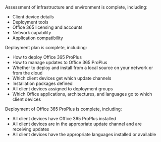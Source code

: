 Assessment of infrastructure and environment is complete, including:

- Client device details
- Deployment tools
- Office 365 licensing and accounts
- Network capability
- Application compatibility

Deployment plan is complete, including:

- How to deploy Office 365 ProPlus
- How to manage updates to Office 365 ProPlus
- Whether to deploy and install from a local source on your network or from the cloud
- Which client devices get which update channels
- Installation packages defined
- All client devices assigned to deployment groups
- Which Office applications, architectures, and languages go to which client devices

Deployment of Office 365 ProPlus is complete, including:

- All client devices have Office 365 ProPlus installed
- All client devices are in the appropriate update channel and are receiving updates
- All client devices have the appropriate languages installed or available
